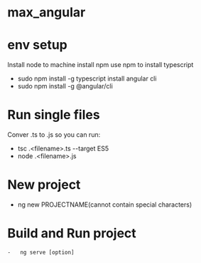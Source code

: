 # max_angular
# env setup 
Install node to machine
install npm
use npm to install typescript
 - sudo npm install -g typescript
 install angular cli
 - sudo npm install -g @angular/cli 
# Run single files
Conver .ts to .js so you can run:
 - tsc .\<filename>.ts --target ES5
 - node .\<filename>.js
# New project
- ng new PROJECTNAME(cannot contain special characters)
# Build and Run project
	-	ng serve [option]